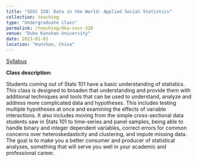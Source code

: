 ```yaml
---
title: "SOSC 320: Data in the World: Applied Social Statistics"
collection: teaching
type: "Undergraduate class"
permalink: /teaching/dku-sosc-320
venue: "Duke Kunshan University"
date: 2023-01-01
location: "Kunshan, China"
---
```


[Syllabus](https://markusneumann.github.io/files/SOSC_320.pdf)

**Class description:**

Students coming out of Stats 101 have a basic understanding of statistics. This class is designed to broaden that understanding and provide them with additional techniques and tools that can be used to understand, analyze and address more complicated data and hypotheses. This includes testing multiple hypotheses at once and examining the effects of variable interactions. It also includes moving from the simple cross-sectional data students saw in Stats 101 to time-series and panel samples, being able to handle binary and integer dependent variables, correct errors for common concerns over heteroskedasticity and clustering, and impute missing data. The goal is to make you a better consumer and producer of statistical analyses, something that will serve you well in your academic and professional career.